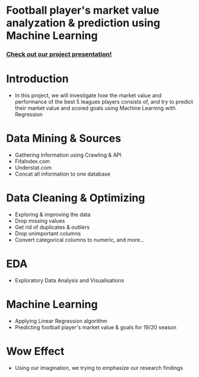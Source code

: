 # Football player's market value analyzation &amp; prediction using Machine Learning

### [Check out our project presentation!]("https://github.com/mavdali/FirstDataScienceProject/blob/main/Football%20Player's%20performance%20%26%20market%20value.pdf")



# Introduction

* In this project, we will investigate how the market value and performance of the best 5 leagues players consists of,
and try to predict their market value and scored goals using Machine Learning with Regression

# Data Mining & Sources
* Gathering information using Crawling & API
* FifaIndex.com
* Understat.com
* Concat all information to one database

# Data Cleaning & Optimizing
* Exploring & improving the data
* Drop missing values
* Get rid of duplicates & outliers
* Drop unimportant columns
* Convert categorical columns to numeric, and more...

# EDA
* Exploratory Data Analysis and Visualisations

# Machine Learning
* Applying Linear Regression algorithm
* Predicting football player's market value & goals for 19/20 season

# Wow Effect
* Using our imagination, we trying to emphasize our research findings
